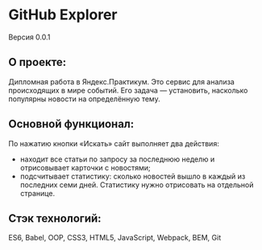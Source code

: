 # **GitHub Explorer**
Версия 0.0.1

## О проекте:
Дипломная работа в Яндекс.Практикум.
Это сервис для анализа происходящих в мире событий. Его задача — установить, насколько популярны новости на определённую тему.

## Основной функционал: 
По нажатию кнопки «Искать» сайт выполняет два действия:
- находит все статьи по запросу за последнюю неделю и отрисовывает карточки с новостями;
- подсчитывает статистику: сколько новостей вышло в каждый из последних семи дней. Статистику нужно отрисовать на отдельной странице.


## Стэк технологий:
ES6, Babel, OOP, CSS3, HTML5, JavaScript, Webpack, BEM, Git
